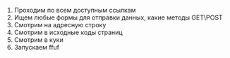 1. Проходим по всем доступным ссылкам
2. Ищем любые формы для отправки данных, какие методы GET\POST
3. Смотрим на адресную строку
4. Смотрим в исходные коды страниц
5. Смотрим в куки
6. Запускаем ffuf
